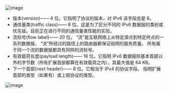 
![image](https://img2022.cnblogs.com/blog/1865959/202207/1865959-20220705144944149-1535287552.png)

- 版本(version)—— 4 位。它指明了协议的版本，对 IPv6 该字段总是 6。 
- 通信量类(traffic class)—— 8 位。这是为了区分不同的 IPv6 数据报的类别或优先级。目前正在进行不同的通信量类性能的实验。 
- 流标号(flow label)—— 20 位。 “流”是互联网络上从特定源点到特定终点的一系列数据报， “流”所经过的路径上的路由器都保证指明的服务质量。
   所有属于同一个流的数据报都具有同样的流标号。 
- 有效载荷长度(payload length)—— 16 位。它指明 IPv6 数据报除基本首部以外的字节数（所有扩展首部都算在有效载荷之内），其最大值是 64 KB。 
- 下一个首部(next header)—— 8 位。它相当于 IPv4 的协议字段。 指明扩展首部的类型（如果有）或上层协议的类型。 

![image](https://img2022.cnblogs.com/blog/1865959/202207/1865959-20220705145247355-1008731889.png)

